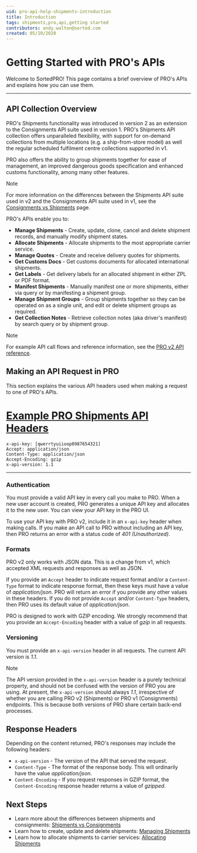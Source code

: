 ```yaml
---
uid: pro-api-help-shipments-introduction
title: Introduction
tags: shipments,pro,api,getting started
contributors: andy.walton@sorted.com
created: 05/10/2020
---
```

# Getting Started with PRO's APIs

Welcome to SortedPRO! This page contains a brief overview of PRO's APIs and explains how you can use them.

---

## API Collection Overview

PRO's Shipments functionality was introduced in version 2 as an extension to the Consignments API suite used in version 1. PRO's Shipments API collection offers unparalleled flexibility, with support for on-demand collections from multiple locations (e.g. a ship-from-store model) as well the regular scheduled fulfilment centre collections supported in v1.

PRO also offers the ability to group shipments together for ease of management, an improved dangerous goods specification and enhanced customs functionality, among many other features.

> [!NOTE]
>
> For more information on the differences between the Shipments API suite used in v2 and the Consignments API suite used in v1, see the [Consignments vs Shipments](/pro/api/shipments/consignments_vs_shipments.html) page.

PRO's APIs enable you to:

* **Manage Shipments** - Create, update, clone, cancel and delete shipment records, and manually modify shipment states.
* **Allocate Shipments** - Allocate shipments to the most appropriate carrier service<!--, allocate within a service group, manually filter services to allocate to, or allocate based on a previous delivery quote -->.
* **Manage Quotes** - Create and receive delivery quotes for shipments.
* **Get Customs Docs** - Get customs documents for allocated international shipments. 
* **Get Labels** - Get delivery labels for an allocated shipment in either ZPL or PDF format.
* **Manifest Shipments** - Manually manifest one or more shipments, either via query or by manifesting a shipment group. 
* **Manage Shipment Groups** - Group shipments together so they can be operated on as a single unit, and edit or delete shipment groups as required.
* **Get Collection Notes** - Retrieve collection notes (aka driver's manifest) by search query or by shipment group.
<!--* **Track Shipments** - Return tracking updates for a given shipment.--> 

> [!NOTE]
>
> For example API call flows and reference information, see the [PRO v2 API reference](/pro/api/reference/shipments-api-ref.html).

## Making an API Request in PRO

This section explains the various API headers used when making a request to one of PRO's APIs.

# [Example PRO Shipments API Headers](#tab/example-pro-shipments-api-headers)

```
x-api-key: [qwerrtyuiioop0987654321]
Accept: application/json
Content-Type: application/json 
Accept-Encoding: gzip 
x-api-version: 1.1

```
---

### Authentication

You must provide a valid API key in every call you make to PRO. When a new user account is created, PRO generates a unique API key and allocates it to the new user. You can view your API key in the PRO UI.

To use your API key with PRO v2, include it in an `x-api-key` header when making calls. If you make an API call to PRO without including an API key, then PRO returns an error with a status code of _401 (Unauthorized)_.

### Formats

PRO v2 only works with JSON data. This is a change from v1, which accepted XML requests and responses as well as JSON. 

If you provide an `Accept` header to indicate request format and/or a `Content-Type` format to indicate response format, then these keys must have a value of _application/json_. PRO will return an error if you provide any other values in these headers. If you do not provide `Accept` and/or `Content-Type` headers, then PRO uses its default value of _application/json_.

PRO is designed to work with GZIP encoding. We strongly recommend that you provide an `Accept-Encoding` header with a value of _gzip_ in all requests.

### Versioning

You must provide an `x-api-version` header in all requests. The current API version is _1.1_.

> [!NOTE]
> The API version provided in the `x-api-version` header is a purely technical property, and should not be confused with the version of PRO you are using. At present, the `x-api-version` should always _1.1_, irrespective of whether you are calling PRO v2 (Shipments) or PRO v1 (Consignments) endpoints. This is because both versions of PRO share certain back-end processes.

## Response Headers

Depending on the content returned, PRO's responses may include the following headers:

* `x-api-version` - The version of the API that served the request. 
* `Content-Type` -  The format of the response body. This will ordinarily have the value _application/json_. 
* `Content-Encoding` -  If you request responses in GZIP format, the `Content-Encoding` response header returns a value of _gzipped_. 

## Next Steps

* Learn more about the differences between shipments and consignments: [Shipments vs Consignments](/pro/api/shipments/consignments_vs_shipments.html)
* Learn how to create, update and delete shipments: [Managing Shipments](/pro/api/shipments/managing_shipments.html)
* Learn how to allocate shipments to carrier services: [Allocating Shipments](/pro/api/shipments/allocating_shipments.html)